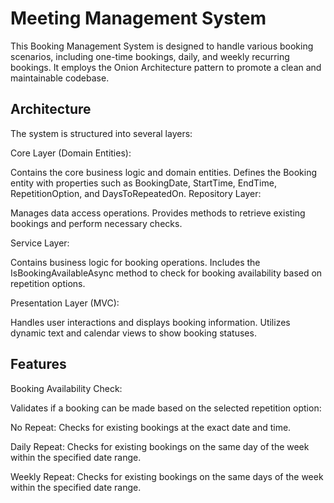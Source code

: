 
# Meeting  Management System

This Booking Management System is designed to handle various booking scenarios, including one-time bookings, daily, and weekly recurring bookings. It employs the Onion Architecture pattern to promote a clean and maintainable codebase.


## Architecture
The system is structured into several layers:

Core Layer (Domain Entities):

Contains the core business logic and domain entities.
Defines the Booking entity with properties such as BookingDate, StartTime, EndTime, RepetitionOption, and DaysToRepeatedOn.
Repository Layer:

Manages data access operations.
Provides methods to retrieve existing bookings and perform necessary checks.

Service Layer:

Contains business logic for booking operations.
Includes the IsBookingAvailableAsync method to check for booking availability based on repetition options.

Presentation Layer (MVC):

Handles user interactions and displays booking information.
Utilizes dynamic text and calendar views to show booking statuses.
## Features

Booking Availability Check:

Validates if a booking can be made based on the selected repetition option:

No Repeat: Checks for existing bookings at the exact date and time.

Daily Repeat: Checks for existing bookings on the same day of the week within the specified date range.

Weekly Repeat: Checks for existing bookings on the same days of the week within the specified date range.

